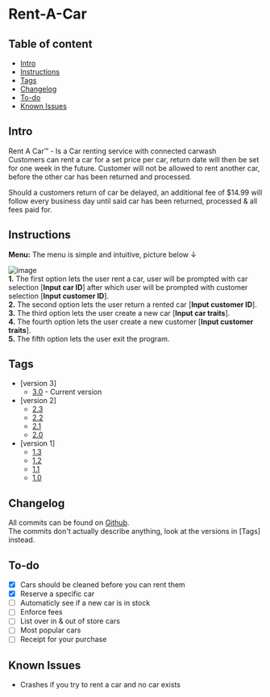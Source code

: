 # Rent-A-Car 


## Table of content
* [Intro](#Intro)
* [Instructions](#Instructions)
* [Tags](#Tags)
* [Changelog](#Changelog)
* [To-do](#To-do)
* [Known Issues](#Known-Issues)

## Intro
Rent A Car™ - Is a Car renting service with connected carwash  
Customers can rent a car for a set price per car, return date will then be set for one week in the future. Customer will not be allowed to rent another car, before the other car has been returned and processed.

Should a customers return of car be delayed, an additional fee of $14.99  will follow every business day until said car has been returned, processed & all fees paid for.

## Instructions
**Menu:** The menu is simple and intuitive, picture below ↓

![image](https://user-images.githubusercontent.com/96051505/188391760-f49308d7-c6f5-4690-967c-0406d50ab7b1.png)  
**1.** The first option lets the user rent a car, user will be prompted with car 
selection [**Input car ID**] after which user will be prompted with customer 
selection [**Input customer ID**].  
**2.** The second option lets the user return a rented car [**Input customer ID**].  
**3.** The third option lets the user create a new car [**Input car traits**].  
**4.** The fourth option lets the user create a new customer [**Input customer traits**].  
**5.** The fifth option lets the user exit the program.  
## Tags

* [version 3]
  * [3.0](https://github.com/Kevin-Vetter/Rent-A-Car/releases/tag/Version_3.0) - Current version  
* [version 2]
  * [2.3](https://github.com/Kevin-Vetter/Rent-A-Car/releases/tag/Version_2.3)
  * [2.2](https://github.com/Kevin-Vetter/Rent-A-Car/releases/tag/Version_2.2)
  * [2.1](https://github.com/Kevin-Vetter/Rent-A-Car/releases/tag/Version_2.1)
  * [2.0](https://github.com/Kevin-Vetter/Rent-A-Car/releases/tag/Version_2.0)
* [version 1] 
  * [1.3](https://github.com/Kevin-Vetter/Rent-A-Car/releases/tag/Version_1.3)
  * [1.2](https://github.com/Kevin-Vetter/Rent-A-Car/releases/tag/Version_1.2)
  * [1.1](https://github.com/Kevin-Vetter/Rent-A-Car/releases/tag/Version_1.1)
  * [1.0](https://github.com/Kevin-Vetter/Rent-A-Car/releases/tag/Version_1)

## Changelog
All commits can be found on
[Github](https://github.com/Kevin-Vetter/Rent-A-Car/commits/).  
The commits don't actually describe anything, look at the versions in [Tags] instead.

## To-do
* [x] Cars should be cleaned before you can rent them
* [x] Reserve a specific car
* [ ] Automaticly see if a new car is in stock
* [ ] Enforce fees
* [ ] List over in & out of store cars
* [ ] Most popular cars
* [ ] Receipt for your purchase

## Known Issues
 * Crashes if you try to rent a car and no car exists


